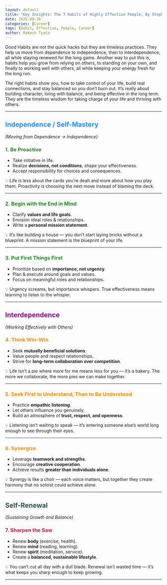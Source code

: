 ```yaml
---
layout: default
title: "Key Insights: The 7 Habits of Highly Effective People, By Stephen R. Covey!"
date: 2025-09-26
categories: [Career]
tags: [Habit, Effective, People, Career]
author: Rakesh Tyata
---
```


Good Habits are not the quick hacks but they are timeless practices. They help us move from dependence to independence, then to interdependence, all while staying renewed for the long game. Another way to put this is, habits help you grow from relying on others, to standing on your own, and finally to working well with others, all while keeping your energy fresh for the long run.

The right habits show you, how to take control of your life, build real connections, and stay balanced so you don’t burn out. It’s really about building character, living with balance, and being effective in the long term. They are the timeless wisdom for taking charge of your life and thriving with others.

---

## <span style="color:#1E90FF">Independence / Self-Mastery</span>

_(Moving from Dependence → Independence)_

### <span style="color:#228B22">1. Be Proactive</span>

- Take initiative in life.
- Realize **decisions, not conditions**, shape your effectiveness.
- Accept responsibility for choices and consequences.

💡 Life is less about the cards you’re dealt and more about how you play them. Proactivity is choosing the next move instead of blaming the deck.

---

### <span style="color:#228B22">2. Begin with the End in Mind</span>

- Clarify **values and life goals**.
- Envision ideal roles & relationships.
- Write a **personal mission statement**.

💡 It’s like building a house — you don’t start laying bricks without a blueprint. A mission statement is the blueprint of your life.

---

### <span style="color:#228B22">3. Put First Things First</span>

- Prioritize based on **importance, not urgency**.
- Plan & execute around goals and values.
- Focus on meaningful roles and relationships.

💡 Urgency screams, but importance whispers. True effectiveness means learning to listen to the whisper.

---

## <span style="color:#8B008B">Interdependence</span>

_(Working Effectively with Others)_

### <span style="color:#FF8C00">4. Think Win-Win</span>

- Seek **mutually beneficial solutions**.
- Value people and respect relationships.
- Strive for **long-term collaboration over competition**.

💡 Life isn’t a pie where more for me means less for you — it’s a bakery. The more we collaborate, the more pies we can make together.

---

### <span style="color:#FF8C00">5. Seek First to Understand, Then to Be Understood</span>

- Practice **empathic listening**.
- Let others influence you genuinely.
- Build an atmosphere of **trust, respect, and openness**.

💡 Listening isn’t waiting to speak — it’s entering someone else’s world long enough to see through their eyes.

---

### <span style="color:#FF8C00">6. Synergize</span>

- Leverage **teamwork and strengths**.
- Encourage **creative cooperation**.
- Achieve results **greater than individuals alone**.

💡 Synergy is like a choir — each voice matters, but together they create harmony that no soloist could achieve alone.

---

## <span style="color:#2F4F4F">Self-Renewal</span>

_(Sustaining Growth and Balance)_

### <span style="color:#DC143C">7. Sharpen the Saw</span>

- Renew **body** (exercise, health).
- Renew **mind** (reading, learning).
- Renew **spirit** (meditation, service).
- Create a **balanced, sustainable lifestyle**.

💡 You can’t cut all day with a dull blade. Renewal isn’t wasted time — it’s what keeps you sharp enough to keep growing.

---
